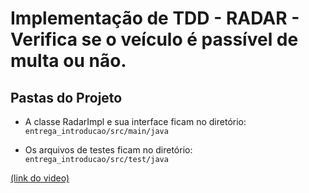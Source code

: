 # Implementação de TDD - RADAR - Verifica se o veículo é passível de multa ou não.

## Pastas do Projeto 
- A classe RadarImpl e sua interface ficam no diretório: 
`entrega_introducao/src/main/java`

- Os arquivos de testes ficam no diretório: 
`entrega_introducao/src/test/java`

[(link do video)](https://youtu.be/4I_HBSQCE-E)
